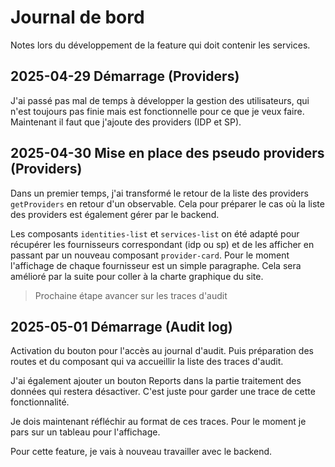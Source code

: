 # Journal de bord

Notes lors du développement de la feature qui doit contenir les services.

## 2025-04-29 Démarrage (Providers)
J'ai passé pas mal de temps à développer la gestion des utilisateurs, qui n'est toujours pas finie mais est fonctionnelle pour ce que je veux faire.
Maintenant il faut que j'ajoute des providers (IDP et SP).

## 2025-04-30 Mise en place des pseudo providers (Providers)
Dans un premier temps, j'ai transformé le retour de la liste des providers `getProviders` en retour d'un observable. Cela pour préparer le cas où la liste des providers est également gérer par le backend.

Les composants `identities-list` et `services-list` on été adapté pour récupérer les fournisseurs correspondant (idp ou sp) et de les afficher en passant par un nouveau composant `provider-card`.
Pour le moment l'affichage de chaque fournisseur est un simple paragraphe. Cela sera amélioré par la suite pour coller à la charte graphique du site.

> Prochaine étape avancer sur les traces d'audit

## 2025-05-01 Démarrage (Audit log)
Activation du bouton pour l'accès au journal d'audit.
Puis préparation des routes et du composant qui va accueillir la liste des traces d'audit.

J'ai également ajouter un bouton Reports dans la partie traitement des données qui restera désactiver. C'est juste pour garder une trace de cette fonctionnalité.

Je dois maintenant réfléchir au format de ces traces. Pour le moment je pars sur un tableau pour l'affichage.

Pour cette feature, je vais à nouveau travailler avec le backend.
